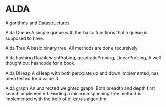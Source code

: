 # ALDA
Algorithms and Datastructures

Alda Queue
A simple queue with the basic functions that a queue is supposed to have.

Alda Tree
A basic binary tree. All methods are done recursively

Alda hashing
DoublehashProbing, quadraticProbing, LinearProbing, A well thought out hashcode for a book.


Alda DHeap
A dHeap with both percolate up and down implemented, has been tested for d value 3.

Alda graph
An undirected weighted graph. Both breadth and depth first search implemented. Finding a minimumspanning tree method is implemented
with the help of dijkstras algorithm.